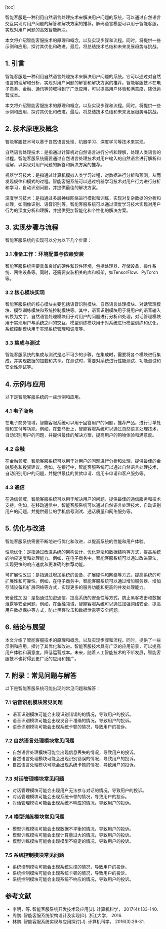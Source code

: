 
[toc]                    
                
                
智能客服是一种利用自然语言处理技术来解决用户问题的系统，可以通过自然语言交互实现对用户问题的解答和解决方案的推荐。解码语言模型可以用于智能客服，实现对用户问题的高效智能解决。

本文将介绍智能客服技术的原理和概念，以及实现步骤和流程。同时，将提供一些示例和应用，探讨其优化和改进。最后，将总结技术总结和未来发展趋势与挑战。

## 1. 引言

智能客服是一种利用自然语言处理技术来解决用户问题的系统。它可以通过对自然语言的理解和分析，实现对用户问题的解答和解决方案的推荐。智能客服技术在电子商务、金融、通讯等领域得到了广泛应用，可以提高用户体验和满意度，降低运营成本。

本文将介绍智能客服技术的原理和概念，以及实现步骤和流程。同时，将提供一些示例和应用，探讨其优化和改进。最后，将总结技术总结和未来发展趋势与挑战。

## 2. 技术原理及概念

智能客服技术可以基于自然语言处理、机器学习、深度学习等技术来实现。

自然语言处理技术：是指通过计算机对自然语言进行分析和理解，处理人类语言的过程。智能客服系统需要通过自然语言处理技术对用户输入的自然语言进行解析和理解，以实现对用户问题的解答和解决方案的推荐。

机器学习技术：是指通过计算机模拟人类学习过程，对数据进行分析和预测，从而发现规律和模式的过程。智能客服系统可以通过机器学习技术对用户行为进行分析和学习，自动识别问题，并提供最佳的解决方案。

深度学习技术：是指通过多层神经网络进行模拟和训练，实现对复杂数据的分析和处理，如图像识别、语音识别等。智能客服系统可以通过深度学习技术实现对用户行为的深度分析和理解，并提供更加智能化和个性化的解决方案。

## 3. 实现步骤与流程

智能客服系统的实现可以分为以下几个步骤：

### 3.1 准备工作：环境配置与依赖安装

智能客服系统需要具备良好的硬件和软件环境，包括处理器、存储设备、操作系统、网络设备等。同时，还需要安装相关的库和框架，如TensorFlow、PyTorch等。

### 3.2 核心模块实现

智能客服系统的核心模块主要包括语音识别模块、自然语言处理模块、对话管理模块、模型训练模块和系统控制模块等。其中，语音识别模块用于将用户的语音输入转换为文字，自然语言处理模块用于对用户的问题进行分析和处理，对话管理模块用于实现用户与系统之间的交互，模型训练模块用于对系统进行模型训练和优化，系统控制模块用于实现系统管理和调度等。

### 3.3 集成与测试

智能客服系统的集成与测试是必不可少的步骤。在集成时，需要将各个模块进行集成，并实现数据的加载和共享。在测试时，需要对系统进行性能测试、功能测试和安全性测试等。

## 4. 示例与应用

以下是智能客服系统的一些示例和应用。

### 4.1 电子商务

在电子商务领域，智能客服系统可以用于回答用户的问题，推荐产品，进行订单处理和支付等功能。例如，在亚马逊上，智能客服系统可以通过自然语言处理技术，自动识别用户的问题，并提供最佳的解决方案，提高用户的购物体验和满意度。

### 4.2 金融

在金融领域，智能客服系统可以用于对用户的问题进行分析和处理，提供最佳的金融服务和投资建议。例如，在银行中，智能客服系统可以通过自然语言处理技术，自动识别用户的问题，并提供最佳的贷款申请、信用卡申请和客户服务等。

### 4.3 通信

在通信领域，智能客服系统可以用于解决用户的问题，提供最佳的通信服务和技术支持。例如，在移动通信中，智能客服系统可以通过自然语言处理技术，自动识别用户的问题，并提供最佳的手机信号测试、通话质量和网络服务等。

## 5. 优化与改进

智能客服系统需要不断地进行优化和改进，以提高系统的性能和用户体验。

性能优化：是指通过改进系统的架构设计、优化算法和数据结构等方式，提高系统的响应速度和处理能力。例如，在电子商务中，智能客服系统可以通过改进算法，实现更快的响应速度和更准确的推荐功能。

可扩展性改进：是指通过增加系统的设备、扩展硬件和网络等方式，提高系统的可扩展性和可靠性。例如，在电子商务中，智能客服系统可以通过增加服务器、增加存储设备和扩展网络等方式，实现更多的服务功能和更高的并发处理能力。

安全性加固：是指通过加密通信、提高系统的安全性等方式，防止黑客攻击和数据泄露等安全问题。例如，在金融领域，智能客服系统可以通过加强网络安全、提高用户数据保护等方式，防止黑客攻击和数据泄露等安全问题。

## 6. 结论与展望

本文介绍了智能客服技术的原理和概念，以及实现步骤和流程。同时，提供了一些示例和应用，探讨了其优化和改进。智能客服技术具有广泛的应用前景，可以提高用户体验和满意度，降低运营成本。未来，随着人工智能技术的不断发展，智能客服技术也将得到更广泛的应用和推广。

## 7. 附录：常见问题与解答

以下是智能客服系统可能出现的常见问题和解答：

### 7.1 语音识别模块常见问题

* 语音识别模块可能会出现识别错误的的情况，导致用户的投诉。
* 语音识别模块可能会出现发音不准确的情况，导致用户的投诉。
* 语音识别模块可能会出现系统卡顿的情况，导致用户的投诉。

### 7.2 自然语言处理模块常见问题

* 自然语言处理模块可能会出现信息丢失的情况，导致用户的投诉。
* 自然语言处理模块可能会出现识别错误的情况，导致用户的投诉。
* 自然语言处理模块可能会出现系统卡顿的情况，导致用户的投诉。

### 7.3 对话管理模块常见问题

* 对话管理模块可能会出现用户无法参与对话的情况，导致用户的投诉。
* 对话管理模块可能会出现系统卡顿的情况，导致用户的投诉。
* 对话管理模块可能会出现系统不响应的情况，导致用户的投诉。

### 7.4 模型训练模块常见问题

* 模型训练模块可能会出现数据不平衡的情况，导致用户的投诉。
* 模型训练模块可能会出现计算量过大的情况，导致用户的投诉。
* 模型训练模块可能会出现模型不稳定的情况，导致用户的投诉。

### 7.5 系统控制模块常见问题

* 系统控制模块可能会出现系统失控的情况，导致用户的投诉。
* 系统控制模块可能会出现系统卡顿的情况，导致用户的投诉。
* 系统控制模块可能会出现系统不响应的情况，导致用户的投诉。

## 参考文献

* 李明，等. 智能客服系统开发技术及应用[J]. 计算机科学， 2017(4):133-140.
* 周鹏. 智能客服系统架构设计及实现[D]. 浙江大学， 2016.
* 林鹏. 智能客服系统实现与应用探讨[J]. 计算机科学， 2016(3):26-31.

